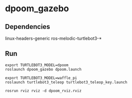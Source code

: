 # dpoom_gazebo

## Dependencies
linux-headers-generic
ros-melodic-turtlebot3-*

## Run
```
export TURTLEBOT3_MODEL=dpoom
roslaunch dpoom_gazebo dpoom.launch

export TURTLEBOT3_MODEL=waffle_pi
roslaunch turtlebot3_teleop turtlebot3_teleop_key.launch

rosrun rviz rviz -d dpoom_rviz.rviz
```
